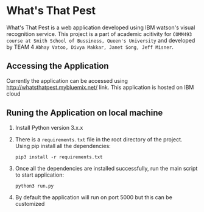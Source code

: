 # What's That Pest
What's That Pest is a web application developed using IBM watson's visual recognition service. This project is a part of academic acitivity for `COMM493 course at Smith School of Bussiness, Queen's University` and developed by TEAM 4 `Abhay Vatoo, Divya Makkar, Janet Song, Jeff Misner`.

## Accessing the Application
Currently the application can be accessed using http://whatsthatpest.mybluemix.net/ link. This application is hosted on IBM cloud

## Runing the Application on local machine
1. Install Python version 3.x.x
2. There is a `requirements.txt` file in the root directory of the project. Using pip install all the dependencies:

   ```pip3 install -r requirements.txt```
3. Once all the dependencies are installed successfully, run the main script to start application:

   ```python3 run.py```
4. By default the application will run on port 5000 but this can be customized
